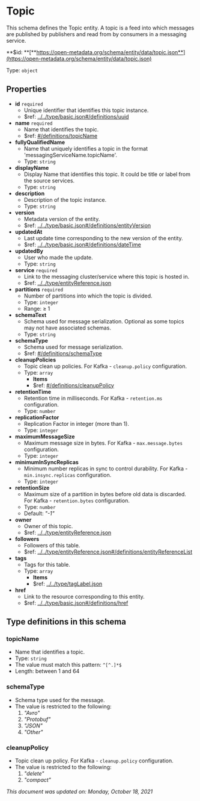 # Topic

This schema defines the Topic entity. A topic is a feed into which messages are published by publishers and read from by consumers in a messaging service.

**$id: **[**https://open-metadata.org/schema/entity/data/topic.json**](https://open-metadata.org/schema/entity/data/topic.json)

Type: `object`

## Properties

* **id** `required`
  * Unique identifier that identifies this topic instance.
  * $ref: [../../type/basic.json#/definitions/uuid](../types/basic.md#uuid)
* **name** `required`
  * Name that identifies the topic.
  * $ref: [#/definitions/topicName](topic.md#topicname)
* **fullyQualifiedName**
  * Name that uniquely identifies a topic in the format 'messagingServiceName.topicName'.
  * Type: `string`
* **displayName**
  * Display Name that identifies this topic. It could be title or label from the source services.
  * Type: `string`
* **description**
  * Description of the topic instance.
  * Type: `string`
* **version**
  * Metadata version of the entity.
  * $ref: [../../type/basic.json#/definitions/entityVersion](../types/basic.md#entityversion)
* **updatedAt**
  * Last update time corresponding to the new version of the entity.
  * $ref: [../../type/basic.json#/definitions/dateTime](../types/basic.md#datetime)
* **updatedBy**
  * User who made the update.
  * Type: `string`
* **service** `required`
  * Link to the messaging cluster/service where this topic is hosted in.
  * $ref: [../../type/entityReference.json](../types/entityreference.md)
* **partitions** `required`
  * Number of partitions into which the topic is divided.
  * Type: `integer`
  * Range: ≥ 1
* **schemaText**
  * Schema used for message serialization. Optional as some topics may not have associated schemas.
  * Type: `string`
* **schemaType**
  * Schema used for message serialization.
  * $ref: [#/definitions/schemaType](topic.md#schematype)
* **cleanupPolicies**
  * Topic clean up policies. For Kafka - `cleanup.policy` configuration.
  * Type: `array`
    * **Items**
    * $ref: [#/definitions/cleanupPolicy](topic.md#cleanuppolicy)
* **retentionTime**
  * Retention time in milliseconds. For Kafka - `retention.ms` configuration.
  * Type: `number`
* **replicationFactor**
  * Replication Factor in integer (more than 1).
  * Type: `integer`
* **maximumMessageSize**
  * Maximum message size in bytes. For Kafka - `max.message.bytes` configuration.
  * Type: `integer`
* **minimumInSyncReplicas**
  * Minimum number replicas in sync to control durability. For Kafka - `min.insync.replicas` configuration.
  * Type: `integer`
* **retentionSize**
  * Maximum size of a partition in bytes before old data is discarded. For Kafka - `retention.bytes` configuration.
  * Type: `number`
  * Default: _"-1"_
* **owner**
  * Owner of this topic.
  * $ref: [../../type/entityReference.json](../types/entityreference.md)
* **followers**
  * Followers of this table.
  * $ref: [../../type/entityReference.json#/definitions/entityReferenceList](../types/entityreference.md#entityreferencelist)
* **tags**
  * Tags for this table.
  * Type: `array`
    * **Items**
    * $ref: [../../type/tagLabel.json](../types/taglabel.md)
* **href**
  * Link to the resource corresponding to this entity.
  * $ref: [../../type/basic.json#/definitions/href](../types/basic.md#href)

## Type definitions in this schema

### topicName

* Name that identifies a topic.
* Type: `string`
* The value must match this pattern: `^[^.]*$`
* Length: between 1 and 64

### schemaType

* Schema type used for the message.
* The value is restricted to the following:
  1. _"Avro"_
  2. _"Protobuf"_
  3. _"JSON"_
  4. _"Other"_

### cleanupPolicy

* Topic clean up policy. For Kafka - `cleanup.policy` configuration.
* The value is restricted to the following:
  1. _"delete"_
  2. _"compact"_

_This document was updated on: Monday, October 18, 2021_
